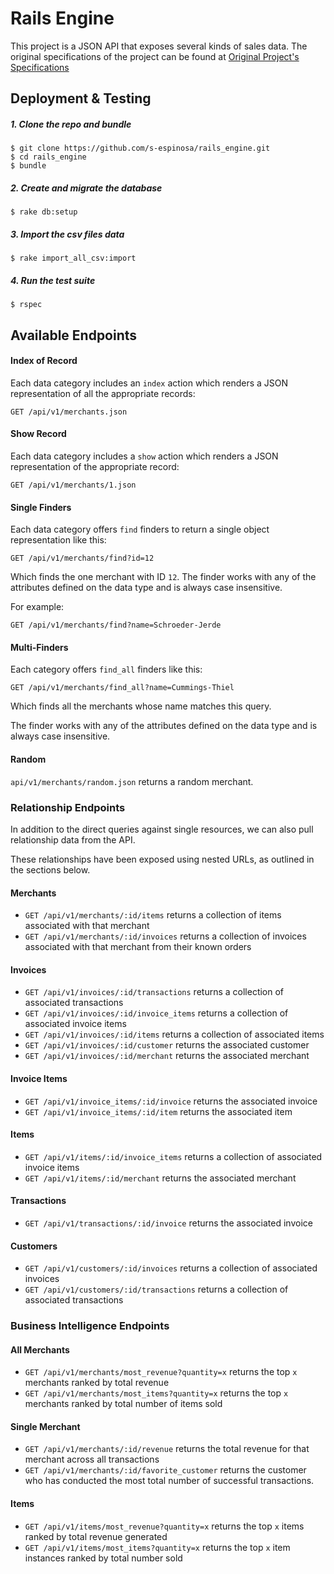 # Rails Engine

This project is a JSON API that exposes several kinds of sales data. The original specifications of the project can be found at [Original Project's Specifications](https://github.com/turingschool/lesson_plans/blob/master/ruby_03-professional_rails_applications/rails_engine.md)

## Deployment & Testing

##### 1. Clone the repo and bundle
```
$ git clone https://github.com/s-espinosa/rails_engine.git
$ cd rails_engine
$ bundle
```
##### 2. Create and migrate the database
```
$ rake db:setup
```
##### 3. Import the csv files data
```
$ rake import_all_csv:import
```
##### 4. Run the test suite
```
$ rspec
```

## Available Endpoints

#### Index of Record

Each data category includes an `index` action which
renders a JSON representation of all the appropriate records:

`GET /api/v1/merchants.json`

#### Show Record

Each data category includes a `show` action which
renders a JSON representation of the appropriate record:

`GET /api/v1/merchants/1.json`

#### Single Finders

Each data category offers `find` finders to return a single object representation like this:

```
GET /api/v1/merchants/find?id=12
```

Which finds the one merchant with ID `12`. The finder works with any of the attributes defined on the data type and is always case insensitive.

For example:

```
GET /api/v1/merchants/find?name=Schroeder-Jerde
```

#### Multi-Finders

Each category offers `find_all` finders like this:

```
GET /api/v1/merchants/find_all?name=Cummings-Thiel
```

Which finds all the merchants whose name matches this query.

The finder works with any of the attributes defined on the data type and is always case insensitive.

#### Random

`api/v1/merchants/random.json` returns a random merchant.

### Relationship Endpoints

In addition to the direct queries against single resources, we can also pull relationship data from the API.

These relationships have been exposed using nested URLs, as outlined in the sections below.

#### Merchants

* `GET /api/v1/merchants/:id/items` returns a collection of items associated with that merchant
* `GET /api/v1/merchants/:id/invoices` returns a collection of invoices associated with that merchant from their known orders

#### Invoices

* `GET /api/v1/invoices/:id/transactions` returns a collection of associated transactions
* `GET /api/v1/invoices/:id/invoice_items` returns a collection of associated invoice items
* `GET /api/v1/invoices/:id/items` returns a collection of associated items
* `GET /api/v1/invoices/:id/customer` returns the associated customer
* `GET /api/v1/invoices/:id/merchant` returns the associated merchant

#### Invoice Items

* `GET /api/v1/invoice_items/:id/invoice` returns the associated invoice
* `GET /api/v1/invoice_items/:id/item` returns the associated item

#### Items

* `GET /api/v1/items/:id/invoice_items` returns a collection of associated invoice items
* `GET /api/v1/items/:id/merchant` returns the associated merchant

#### Transactions

* `GET /api/v1/transactions/:id/invoice` returns the associated invoice

#### Customers

* `GET /api/v1/customers/:id/invoices` returns a collection of associated invoices
* `GET /api/v1/customers/:id/transactions` returns a collection of associated transactions

### Business Intelligence Endpoints

#### All Merchants

* `GET /api/v1/merchants/most_revenue?quantity=x` returns the top `x` merchants ranked by total revenue
* `GET /api/v1/merchants/most_items?quantity=x` returns the top `x` merchants ranked by total number of items sold


#### Single Merchant

* `GET /api/v1/merchants/:id/revenue` returns the total revenue for that merchant across all transactions
* `GET /api/v1/merchants/:id/favorite_customer` returns the customer who has conducted the most total number of successful transactions.

#### Items

* `GET /api/v1/items/most_revenue?quantity=x` returns the top `x` items ranked by total revenue generated
* `GET /api/v1/items/most_items?quantity=x` returns the top `x` item instances ranked by total number sold

